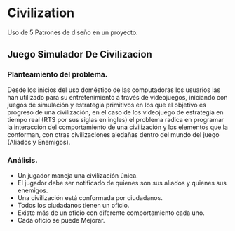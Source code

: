 # Civilization
Uso de 5 Patrones de diseño en un proyecto.

## Juego Simulador De Civilizacion

### Planteamiento del problema.

Desde los inicios del uso doméstico de las computadoras los usuarios las han utilizado para su entretenimiento a través de videojuegos, iniciando con juegos de simulación y estrategia primitivos en los que el objetivo es progreso de una civilización, en el caso de los videojuego de estrategia en tiempo real (RTS por sus siglas en ingles) el problema radica en programar la interacción del comportamiento de una civilización y los elementos que la conforman, con otras civilizaciones aledañas dentro del mundo del juego (Aliados y Enemigos).

### Análisis.

+ Un jugador maneja una civilización única.
+ El jugador debe ser notificado de quienes son sus aliados y quienes sus enemigos.
+ Una civilización está conformada por ciudadanos.
+ Todos los ciudadanos tienen un oficio.
+ Existe más de un oficio con diferente comportamiento cada uno.
+ Cada oficio se puede Mejorar.
